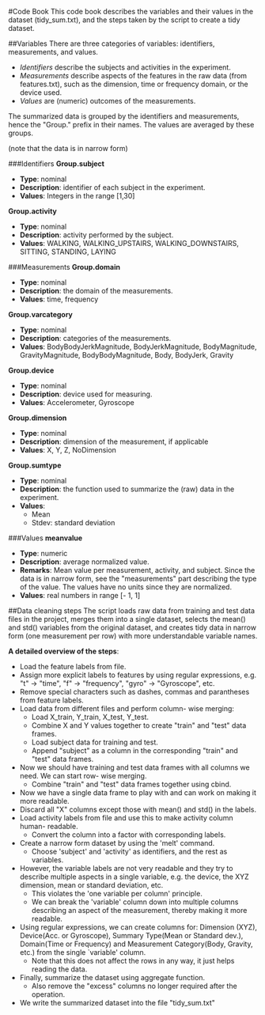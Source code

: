 #Code Book
This code book describes the variables and their values in the dataset (tidy_sum.txt), and the steps taken by the script to create a tidy dataset.

##Variables
There are three categories of variables: identifiers, measurements, and values. 
- *Identifiers* describe the subjects and activities in the experiment. 
- *Measurements* describe aspects of the features in the raw data (from features.txt), such as the dimension, time or frequency domain, or the device used. 
- *Values* are (numeric) outcomes of the measurements.

The summarized data is grouped by the identifiers and measurements, hence the "Group." prefix in their names. The values are averaged by these groups.

(note that the data is in narrow form)


###Identifiers
**Group.subject**
- **Type**: nominal
- **Description**: identifier of each subject in the experiment.
- **Values**: Integers in the range [1,30]

**Group.activity**
- **Type**: nominal
- **Description**: activity performed by the subject.
- **Values**: WALKING, WALKING_UPSTAIRS, WALKING_DOWNSTAIRS, SITTING, STANDING, LAYING

###Measurements
**Group.domain**
- **Type**: nominal
- **Description**: the domain of the measurements.
- **Values**: time, frequency

**Group.varcategory**
- **Type**: nominal
- **Description**: categories of the measurements.
- **Values**: BodyBodyJerkMagnitude, BodyJerkMagnitude, BodyMagnitude, GravityMagnitude, BodyBodyMagnitude, Body, BodyJerk, Gravity  

**Group.device**
- **Type**: nominal
- **Description**: device used for measuring.
- **Values**: Accelerometer, Gyroscope

**Group.dimension**
- **Type**: nominal
- **Description**: dimension of the measurement, if applicable
- **Values**: X, Y, Z, NoDimension

**Group.sumtype**
- **Type**: nominal
- **Description**: the function used to summarize the (raw) data in the experiment.
- **Values**: 
  - Mean
  - Stdev: standard deviation
 
###Values
**meanvalue**
- **Type**: numeric
- **Description**: average normalized value.
- **Remarks**: Mean value per measurement, activity, and subject. Since the data is in narrow form, see the "measurements" part describing the type of the value. The values have no units since they are normalized.
- **Values**: real numbers in range [- 1, 1]


##Data cleaning steps
The script loads raw data from training and test data files in the project, merges them into a single dataset, selects the mean() and std() variables from the original dataset, and creates tidy data in narrow form (one measurement per row) with more understandable variable names.

**A detailed overview of the steps**:
- Load the feature labels from file.
- Assign more explicit labels to features by using regular expressions, e.g. "t" -> "time", "f" -> "frequency", "gyro" -> "Gyroscope", etc.
- Remove special characters such as dashes, commas and parantheses from feature labels.
- Load data from different files and perform column- wise merging:
  - Load X_train, Y_train, X_test, Y_test. 
  - Combine X and Y values together to create "train" and "test" data frames.
  - Load subject data for training and test.
  - Append "subject" as a column in the corresponding "train" and "test" data frames.
- Now we should have training and test data frames with all columns we need. We can start row- wise merging.
  - Combine "train" and "test" data frames together using cbind.
- Now we have a single data frame to play with and can work on making it more readable.
- Discard all "X" columns except those with mean() and std() in the labels.
- Load activity labels from file and use this to make activity column human- readable.
  - Convert the column into a factor with corresponding labels.
- Create a narrow form dataset by using the 'melt' command.
  - Choose 'subject' and 'activity' as identifiers, and the rest as variables.
- However, the variable labels are not very readable and they try to describe multiple aspects in a single variable, e.g. the device, the XYZ dimension, mean or standard deviation, etc.
  - This violates the 'one variable per column' principle.
  - We can break the 'variable' column down into multiple columns describing an aspect of the measurement, thereby making it more readable.
- Using regular expressions, we can create columns for: Dimension (XYZ), Device(Acc. or Gyroscope), Summary Type(Mean or Standard dev.), Domain(Time or Frequency) and Measurement Category(Body, Gravity, etc.) from the single `variable' column.
  - Note that this does not affect the rows in any way, it just helps reading the data.
- Finally, summarize the dataset using aggregate function.
  - Also remove the "excess" columns no longer required after the operation.
- We write the summarized dataset into the file "tidy_sum.txt"
